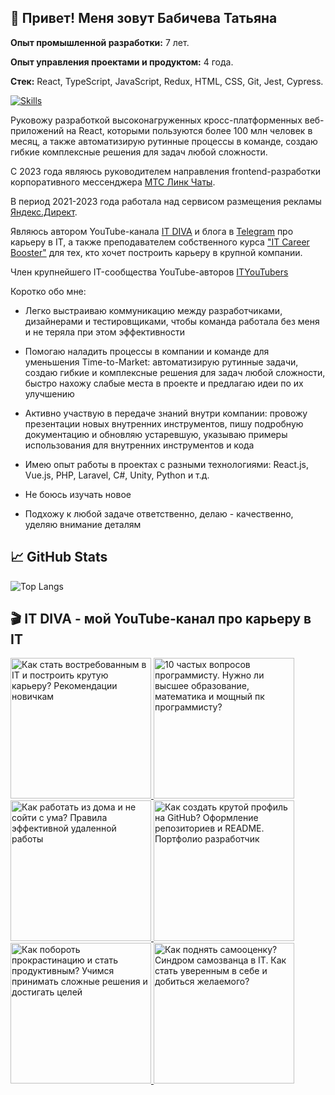<!--
🙋 Welcome
**EnjiRouz/EnjiRouz** is a ✨ _special_ ✨ repository because its `README.md` (this file) appears on your GitHub profile.

Here are some ideas to get you started:

- 🔭 I’m currently working on ...
- 🌱 I’m currently learning ...
- 👯 I’m looking to collaborate on ...
- 🤔 I’m looking for help with ...
- 💬 Ask me about ...
- 📫 How to reach me: ...
- 😄 Pronouns: ...
- ⚡ Fun fact: ...
<img src="https://user-images.githubusercontent.com/26218291/76645436-cee8cc00-657a-11ea-9260-558fb3fa35bd.gif" height="250px"/><img src="https://github.com/EnjiRouz/IETS-Individual-Educational-Trajectory-System/blob/master/admin-page.gif" height="250px"/>

✌️ My name is Tanya, I am 23 years old. I have been doing programming for about 7 years, trying out different technologies. I have been engaged in industrial development for 4 years, in particular in C#.

🎓I have experience in cross-platform development, creating mobile applications, working with virtual and augmented reality, machine learning (recently, by the way, I participated in Yandex Data Science competitions), and I can also make adaptive layout, create an MVC application and deploy a server. In addition, I worked closely with game engines such as Unreal Engine and Unity.

👩‍💻 I’m currently working on my first Android Fantasy Game

🎥 And making videos about IT

## 🎮 Игровой Pet-проект
![demo-min](https://user-images.githubusercontent.com/26218291/102014859-08ed3580-3d7a-11eb-8d2f-48e3f790f807.gif)
-->

## 🙋 Привет! Меня зовут Бабичева Татьяна <!-- ![Visitors](https://visitor-badge.glitch.me/badge?page_id=enjirouz) -->

**Опыт промышленной разработки:** 7 лет.

**Опыт управления проектами и продуктом:** 4 года.

**Стек:** React, TypeScript, JavaScript, Redux, HTML, CSS, Git, Jest, Cypress.

[![Skills](https://skillicons.dev/icons?i=react,ts,js,html,css,git,figma)](https://skillicons.dev)

Руковожу разработкой высоконагруженных кросс-платформенных веб-приложений на React, которыми пользуются более 100 млн человек в месяц, а также автоматизирую рутинные процессы в команде, создаю гибкие комплексные решения для задач любой сложности.

С 2023 года являюсь руководителем направления frontend-разработки корпоративного мессенджера [МТС Линк Чаты](https://mts-link.ru/products/messenger/).

В период 2021-2023 года работала над сервисом размещения рекламы [Яндекс.Директ](https://direct.yandex.ru/).

Являюсь автором YouTube-канала [IT DIVA](https://www.youtube.com/ITDIVA) и блога в [Telegram](https://t.me/it_diva_offical) про карьеру в IT, а также преподавателем собственного курса ["IT Career Booster"](https://course.it-diva.ru/) для тех, кто хочет построить карьеру в крупной компании.

Член крупнейшего IT-сообщества YouTube-авторов [ITYouTubers](https://ityoutubers.com/)

Коротко обо мне:
- Легко выстраиваю коммуникацию между разработчиками, дизайнерами и тестировщиками, чтобы команда работала без меня и не теряла при этом эффективности

- Помогаю наладить процессы в компании и команде для уменьшения Time-to-Market: автоматизирую рутинные задачи, создаю гибкие и комплексные решения для задач любой сложности, быстро нахожу слабые места в проекте и предлагаю идеи по их улучшению

- Активно участвую в передаче знаний внутри компании: провожу презентации новых внутренних инструментов, пишу подробную документацию и обновляю устаревшую, указываю примеры использования для внутренних инструментов и кода

- Имею опыт работы в проектах с разными технологиями: React.js, Vue.js, PHP, Laravel, C#, Unity, Python и т.д. 

- Не боюсь изучать новое

- Подхожу к любой задаче ответственно, делаю - качественно, уделяю внимание деталям

## 📈 GitHub Stats

<!-- ![EnjiRouz GitHub Stats](https://github-readme-stats.vercel.app/api?username=enjirouz&count_private=true&hide=contribs&show_icons=true&theme=radical) -->
![Top Langs](https://github-readme-stats.vercel.app/api/top-langs/?username=enjirouz&count_private=true&hide=tsql&langs_count=7&theme=radical&layout=compact)

## 🎬 IT DIVA - мой YouTube-канал про карьеру в IT

<span>  
  <a href="https://www.youtube.com/live/s0Ou47aakZw">
    <img src="https://img.youtube.com/vi/s0Ou47aakZw/0.jpg" alt="Как стать востребованным в IT и построить крутую карьеру? Рекомендации новичкам" height="225px">
  </a>
</span>
<span>
  <a href="https://youtu.be/7tXAFpNvAFg">
    <img src="https://img.youtube.com/vi/7tXAFpNvAFg/0.jpg" alt="10 частых вопросов программисту. Нужно ли высшее образование, математика и мощный пк программисту?" height="225px">
  </a>
</span>
<span>  
  <a href="https://youtu.be/NrW0wT0Ztgc">
    <img src="https://img.youtube.com/vi/NrW0wT0Ztgc/0.jpg" alt="Как работать из дома и не сойти с ума? Правила эффективной удаленной работы" height="225px">
  </a>
</span>
</span>
<span>  
  <a href="https://youtu.be/xWHuw_1G-KA">
    <img src="https://img.youtube.com/vi/xWHuw_1G-KA/0.jpg" alt="Как создать крутой профиль на GitHub? Оформление репозиториев и README. Портфолио разработчик" height="225px">
  </a>
</span>
<span>  
  <a href="https://youtu.be/bgab9PGCcAA">
    <img src="https://img.youtube.com/vi/bgab9PGCcAA/0.jpg" alt="Как побороть прокрастинацию и стать продуктивным? Учимся принимать сложные решения и достигать целей" height="225px">
  </a>
</span>
<span>  
  <a href="https://youtu.be/N54rFHe1hiM">
    <img src="https://img.youtube.com/vi/N54rFHe1hiM/0.jpg" alt="Как поднять самооценку? Синдром самозванца в IT. Как стать уверенным в себе и добиться желаемого?" height="225px">
  </a>
</span>
